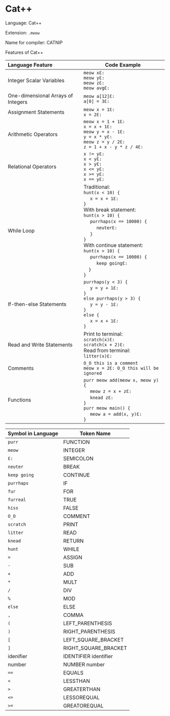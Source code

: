 # Cat++

Language: Cat++

Extension: `.meow`

Name for compiler: CATNIP

Features of Cat++

| Language Feature | Code Example |
| :---------------- | ------------ |
| Integer Scalar Variables | `meow xƐ:` <br> `meow yƐ:` <br> `meow zƐ:` <br> `meow avgƐ:`
| One-dimensional Arrays of Integers | `meow a[12]Ɛ:` <br> `a[0] = 3Ɛ:`
| Assignment Statements | `meow x = 1Ɛ:` <br> `x = 2Ɛ:`
| Arithmetic Operators | `meow x = 1 + 1Ɛ:` <br> `x = x + 1Ɛ:` <br> `meow y = x - 1Ɛ:` <br> `y = x * yƐ:` <br> `meow z = y / 2Ɛ:` <br> `z = 1 + x - y * z / 4Ɛ:` 
| Relational Operators | `x != yƐ:` <br> `x < yƐ:` <br> `x > yƐ:` <br> `x <= yƐ:` <br> `x >= yƐ:` <br> `x == yƐ:`
| While Loop | Traditional: <br> `hunt(x < 10) {`<br> &emsp; `x = x + 1Ɛ:` <br> `}` <br> With break statement: <br> `hunt(x > 10) {` <br> &emsp; `purrhaps(x == 10000) {` <br> &emsp; &emsp; `neuterƐ:` <br> &emsp; `}` <br> `}` <br> With continue statement:  <br>`hunt(x > 10) {` <br> &emsp; `purrhaps(x == 10000) {` <br> &emsp; &emsp; `keep goingƐ:` <br>&emsp;`}` <br> `}`
| If-then-else Statements | `purrhaps(y < 3) {` <br> &emsp; `y = y + 1Ɛ:` <br>`}` <br> `else purrhaps(y > 3) {` <br> &emsp; `y = y - 1Ɛ:` <br> `}` <br> `else {` <br> &emsp; `x = x + 1Ɛ:` <br> `}`
| Read and Write Statements | Print to terminal: <br> `scratch(x)Ɛ:` <br> `scratch(x + 2)Ɛ:` <br> Read from terminal: <br> `litter(x)Ɛ:` 
| Comments | `O_O this is a comment` <br> `meow x = 2Ɛ: O_O this will be ignored`
| Functions | `purr meow add(meow x, meow y) {` <br> &emsp; `meow z = x + zƐ:` <br> &emsp; `knead zƐ:` <br> `}` <br> `purr meow main() {`<br> &emsp; `meow a = add(x, y)Ɛ:` <br> `}`

| Symbol in Language | Token Name |
| :----------------- | ---------- |
| `purr` | FUNCTION |
| `meow` | INTEGER |
| `Ɛ:` | SEMICOLON |
| `neuter` | BREAK |
| `keep going` | CONTINUE |
| `purrhaps` | IF |
| `fur` | FOR |
| `furreal` | TRUE |
| `hiss` | FALSE |
| `O_O` | COMMENT |
| `scratch` | PRINT |
| `litter` | READ |
| `knead` | RETURN |
| `hunt` | WHILE |
| `=` | ASSIGN |
| `-` | SUB |
| `+` | ADD |
| `*` | MULT |
| `/` | DIV |
| `%` | MOD |
| `else` | ELSE |
| `,` | COMMA |
| `(` | LEFT_PARENTHESIS |
| `)` | RIGHT_PARENTHESIS |
| `[` | LEFT_SQUARE_BRACKET |
| `]` | RIGHT_SQUARE_BRACKET |
| idenifier | IDENTIFIER identifier |
| number | NUMBER number |
| `==` | EQUALS |
| `<` | LESSTHAN |
| `>` | GREATERTHAN |
| `<=` | LESSOREQUAL |
| `>=` | GREATOREQUAL |
